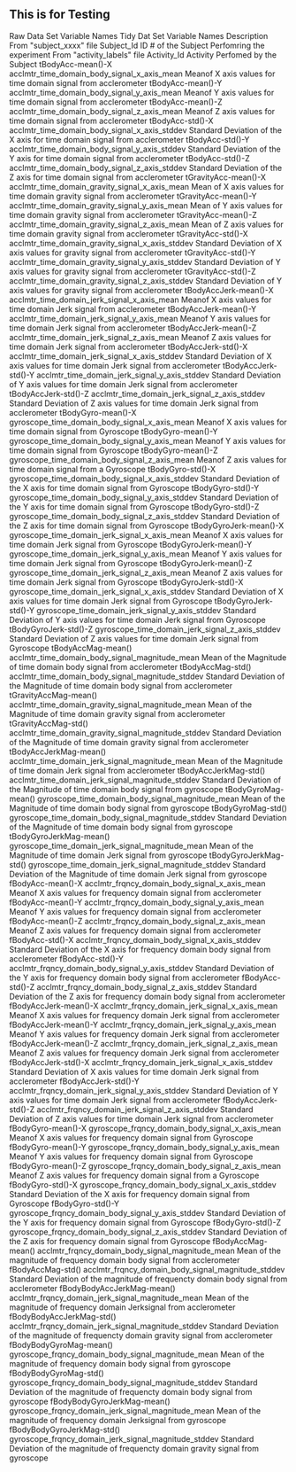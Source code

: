 ## This is for Testing




Raw Data Set Variable Names	Tidy Dat Set Variable Names	Description
From "subject_xxxx" file	Subject_Id	ID # of the Subject Perfomring the experiment
From "activity_labels" file	Activity_Id	Activity Perfomed by the Subject
tBodyAcc-mean()-X	acclmtr_time_domain_body_signal_x_axis_mean	Meanof X axis values for  time domain signal from acclerometer
tBodyAcc-mean()-Y	acclmtr_time_domain_body_signal_y_axis_mean	Meanof Y axis values for  time domain signal from acclerometer
tBodyAcc-mean()-Z	acclmtr_time_domain_body_signal_z_axis_mean	Meanof Z axis values for  time domain signal from acclerometer
tBodyAcc-std()-X	acclmtr_time_domain_body_signal_x_axis_stddev	Standard Deviation of the X axis for  time domain signal from acclerometer
tBodyAcc-std()-Y	acclmtr_time_domain_body_signal_y_axis_stddev	Standard Deviation  of the Y axis for  time domain signal from acclerometer
tBodyAcc-std()-Z	acclmtr_time_domain_body_signal_z_axis_stddev	Standard Deviation  of the Z axis for  time domain signal from acclerometer
tGravityAcc-mean()-X	acclmtr_time_domain_gravity_signal_x_axis_mean	Mean of X axis values for time domain  gravity signal from acclerometer
tGravityAcc-mean()-Y	acclmtr_time_domain_gravity_signal_y_axis_mean	Mean of Y axis values for   time domain gravity signal from acclerometer
tGravityAcc-mean()-Z	acclmtr_time_domain_gravity_signal_z_axis_mean	Mean of Z axis values for  time domain gravity signal from acclerometer
tGravityAcc-std()-X	acclmtr_time_domain_gravity_signal_x_axis_stddev	Standard Deviation of X axis values for  gravity signal from acclerometer
tGravityAcc-std()-Y	acclmtr_time_domain_gravity_signal_y_axis_stddev	Standard Deviation of Y axis values for  gravity signal from acclerometer
tGravityAcc-std()-Z	acclmtr_time_domain_gravity_signal_z_axis_stddev	Standard Deviation of Y axis values for  gravity signal from acclerometer
tBodyAccJerk-mean()-X	acclmtr_time_domain_jerk_signal_x_axis_mean	Meanof X axis values for time domain Jerk signal from acclerometer
tBodyAccJerk-mean()-Y	acclmtr_time_domain_jerk_signal_y_axis_mean	Meanof Y axis values for time domain Jerk signal from acclerometer
tBodyAccJerk-mean()-Z	acclmtr_time_domain_jerk_signal_z_axis_mean	Meanof Z axis values for time domain Jerk signal from acclerometer
tBodyAccJerk-std()-X	acclmtr_time_domain_jerk_signal_x_axis_stddev	Standard Deviation of X axis values for time domain Jerk signal from acclerometer
tBodyAccJerk-std()-Y	acclmtr_time_domain_jerk_signal_y_axis_stddev	Standard Deviation of Y axis values for time domain Jerk signal from acclerometer
tBodyAccJerk-std()-Z	acclmtr_time_domain_jerk_signal_z_axis_stddev	Standard Deviation of Z axis values for time domain Jerk signal from acclerometer
tBodyGyro-mean()-X	gyroscope_time_domain_body_signal_x_axis_mean	Meanof X axis values for  time domain signal from Gyroscope
tBodyGyro-mean()-Y	gyroscope_time_domain_body_signal_y_axis_mean	Meanof Y axis values for  time domain signal from  Gyroscope
tBodyGyro-mean()-Z	gyroscope_time_domain_body_signal_z_axis_mean	Meanof Z axis values for  time domain signal from a Gyroscope
tBodyGyro-std()-X	gyroscope_time_domain_body_signal_x_axis_stddev	Standard Deviation of the X axis for  time domain signal from Gyroscope
tBodyGyro-std()-Y	gyroscope_time_domain_body_signal_y_axis_stddev	Standard Deviation  of the Y axis for  time domain signal from  Gyroscope
tBodyGyro-std()-Z	gyroscope_time_domain_body_signal_z_axis_stddev	Standard Deviation  of the Z axis for  time domain signal from  Gyroscope
tBodyGyroJerk-mean()-X	gyroscope_time_domain_jerk_signal_x_axis_mean	Meanof X axis values for time domain Jerk signal from Gyroscope
tBodyGyroJerk-mean()-Y	gyroscope_time_domain_jerk_signal_y_axis_mean	Meanof Y axis values for time domain Jerk signal from Gyroscope
tBodyGyroJerk-mean()-Z	gyroscope_time_domain_jerk_signal_z_axis_mean	Meanof Z axis values for time domain Jerk signal from Gyroscope
tBodyGyroJerk-std()-X	gyroscope_time_domain_jerk_signal_x_axis_stddev	Standard Deviation of X axis values for time domain Jerk signal from Gyroscope
tBodyGyroJerk-std()-Y	gyroscope_time_domain_jerk_signal_y_axis_stddev	Standard Deviation of Y axis values for time domain Jerk signal from Gyroscope
tBodyGyroJerk-std()-Z	gyroscope_time_domain_jerk_signal_z_axis_stddev	Standard Deviation of Z axis values for time domain Jerk signal from Gyroscope
tBodyAccMag-mean()	acclmtr_time_domain_body_signal_magnitude_mean	Mean of the Magnitude of time domain body signal from acclerometer
tBodyAccMag-std()	acclmtr_time_domain_body_signal_magnitude_stddev	Standard Deviation of the Magnitude of time domain body signal from acclerometer
tGravityAccMag-mean()	acclmtr_time_domain_gravity_signal_magnitude_mean	Mean of the Magnitude of time domain gravity signal from acclerometer
tGravityAccMag-std()	acclmtr_time_domain_gravity_signal_magnitude_stddev	Standard Deviation of the Magnitude of time domain gravity signal from acclerometer
tBodyAccJerkMag-mean()	acclmtr_time_domain_jerk_signal_magnitude_mean	Mean of the Magnitude of time domain Jerk signal from acclerometer
tBodyAccJerkMag-std()	acclmtr_time_domain_jerk_signal_magnitude_stddev	Standard Deviation of the Magnitude of time domain body signal from gyroscope
tBodyGyroMag-mean()	gyroscope_time_domain_body_signal_magnitude_mean	Mean of the Magnitude of time domain body signal from gyroscope
tBodyGyroMag-std()	gyroscope_time_domain_body_signal_magnitude_stddev	Standard Deviation of the Magnitude of time domain body signal from gyroscope
tBodyGyroJerkMag-mean()	gyroscope_time_domain_jerk_signal_magnitude_mean	Mean of the Magnitude of time domain Jerk signal from gyroscope
tBodyGyroJerkMag-std()	gyroscope_time_domain_jerk_signal_magnitude_stddev	Standard Deviation of the Magnitude of time domain Jerk signal from gyroscope
fBodyAcc-mean()-X	acclmtr_frqncy_domain_body_signal_x_axis_mean	Meanof X axis values for  frequency domain signal from acclerometer
fBodyAcc-mean()-Y	acclmtr_frqncy_domain_body_signal_y_axis_mean	Meanof Y axis values for  frequency domain signal from acclerometer
fBodyAcc-mean()-Z	acclmtr_frqncy_domain_body_signal_z_axis_mean	Meanof Z axis values for  frequency domain signal from acclerometer
fBodyAcc-std()-X	acclmtr_frqncy_domain_body_signal_x_axis_stddev	Standard Deviation  of the X axis for  frequency domain body signal from acclerometer
fBodyAcc-std()-Y	acclmtr_frqncy_domain_body_signal_y_axis_stddev	Standard Deviation  of the Y axis for  frequency domain body signal from acclerometer
fBodyAcc-std()-Z	acclmtr_frqncy_domain_body_signal_z_axis_stddev	Standard Deviation  of the Z axis for  frequency domain body signal from acclerometer
fBodyAccJerk-mean()-X	acclmtr_frqncy_domain_jerk_signal_x_axis_mean	Meanof X axis values for frequency domain Jerk signal from acclerometer
fBodyAccJerk-mean()-Y	acclmtr_frqncy_domain_jerk_signal_y_axis_mean	Meanof Y axis values for frequency domain Jerk signal from acclerometer
fBodyAccJerk-mean()-Z	acclmtr_frqncy_domain_jerk_signal_z_axis_mean	Meanof Z axis values for frequency domain Jerk signal from acclerometer
fBodyAccJerk-std()-X	acclmtr_frqncy_domain_jerk_signal_x_axis_stddev	Standard Deviation of X axis values for time domain Jerk signal from acclerometer
fBodyAccJerk-std()-Y	acclmtr_frqncy_domain_jerk_signal_y_axis_stddev	Standard Deviation of Y axis values for time domain Jerk signal from acclerometer
fBodyAccJerk-std()-Z	acclmtr_frqncy_domain_jerk_signal_z_axis_stddev	Standard Deviation of Z axis values for time domain Jerk signal from acclerometer
fBodyGyro-mean()-X	gyroscope_frqncy_domain_body_signal_x_axis_mean	Meanof X axis values for frequency domain signal from Gyroscope
fBodyGyro-mean()-Y	gyroscope_frqncy_domain_body_signal_y_axis_mean	Meanof Y axis values for  frequency domain signal from  Gyroscope
fBodyGyro-mean()-Z	gyroscope_frqncy_domain_body_signal_z_axis_mean	Meanof Z axis values for   frequency domain signal from a Gyroscope
fBodyGyro-std()-X	gyroscope_frqncy_domain_body_signal_x_axis_stddev	Standard Deviation of the X axis for  frequency domain signal from Gyroscope
fBodyGyro-std()-Y	gyroscope_frqncy_domain_body_signal_y_axis_stddev	Standard Deviation  of the Y axis for   frequency domain signal from  Gyroscope
fBodyGyro-std()-Z	gyroscope_frqncy_domain_body_signal_z_axis_stddev	Standard Deviation  of the Z axis for   frequency domain signal from  Gyroscope
fBodyAccMag-mean()	acclmtr_frqncy_domain_body_signal_magnitude_mean	Mean of the magnitude of frequency domain body signal from acclerometer
fBodyAccMag-std()	acclmtr_frqncy_domain_body_signal_magnitude_stddev	Standard Deviation of the magnitude of frequencty domain body signal from acclerometer
fBodyBodyAccJerkMag-mean()	acclmtr_frqncy_domain_jerk_signal_magnitude_mean	Mean of the magnitude of frequency domain Jerksignal from acclerometer
fBodyBodyAccJerkMag-std()	acclmtr_frqncy_domain_jerk_signal_magnitude_stddev	Standard Deviation of the magnitude of frequencty domain gravity signal from acclerometer
fBodyBodyGyroMag-mean()	gyroscope_frqncy_domain_body_signal_magnitude_mean	Mean of the magnitude of frequency domain body signal from gyroscope
fBodyBodyGyroMag-std()	gyroscope_frqncy_domain_body_signal_magnitude_stddev	Standard Deviation of the magnitude of frequencty domain body signal from gyroscope
fBodyBodyGyroJerkMag-mean()	gyroscope_frqncy_domain_jerk_signal_magnitude_mean	Mean of the magnitude of frequency domain Jerksignal from gyroscope
fBodyBodyGyroJerkMag-std()	gyroscope_frqncy_domain_jerk_signal_magnitude_stddev	Standard Deviation of the magnitude of frequencty domain gravity signal from gyroscope
